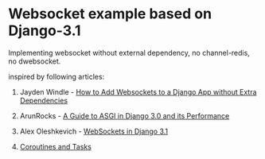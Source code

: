 # Websocket example based on Django-3.1
Implementing websocket without external dependency, no channel-redis, no dwebsocket.

inspired by following articles:

1. Jayden Windle - [How to Add Websockets to a Django App without Extra Dependencies](https://dev.to/jaydenwindle/adding-websockets-to-your-django-app-with-no-extra-dependencies-2f6h)
2. ArunRocks - [A Guide to ASGI in Django 3.0 and its Performance](https://arunrocks.com/a-guide-to-asgi-in-django-30-and-its-performance/#q-when-can-i-write-async-code-in-django)
3. Alex Oleshkevich - [WebSockets in Django 3.1](https://medium.com/@alex.oleshkevich/websockets-in-django-3-1-73de70c5c1ba)

4. [Coroutines and Tasks](https://docs.python.org/3/library/asyncio-task.html)